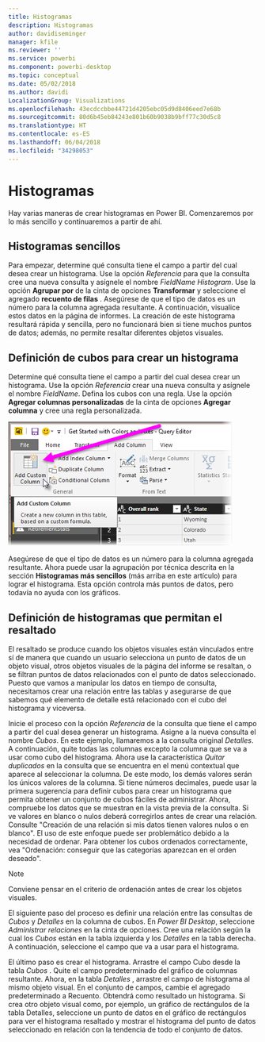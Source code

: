 ```yaml
---
title: Histogramas
description: Histogramas
author: davidiseminger
manager: kfile
ms.reviewer: ''
ms.service: powerbi
ms.component: powerbi-desktop
ms.topic: conceptual
ms.date: 05/02/2018
ms.author: davidi
LocalizationGroup: Visualizations
ms.openlocfilehash: 43ecdccbbe44721d4205ebc05d9d8406eed7e68b
ms.sourcegitcommit: 80d6b45eb84243e801b60b9038b9bff77c30d5c8
ms.translationtype: HT
ms.contentlocale: es-ES
ms.lasthandoff: 06/04/2018
ms.locfileid: "34298053"
---
```

# <a name="histograms"></a>Histogramas
Hay varias maneras de crear histogramas en Power BI. Comenzaremos por lo más sencillo y continuaremos a partir de ahí.

## <a name="simple-histograms"></a>Histogramas sencillos
Para empezar, determine qué consulta tiene el campo a partir del cual desea crear un histograma.  Use la opción *Referencia* para que la consulta cree una nueva consulta y asígnele el nombre *FieldName Histogram*. Use la opción **Agrupar por** de la cinta de opciones **Transformar** y seleccione el agregado **recuento de filas** . Asegúrese de que el tipo de datos es un número para la columna agregada resultante. A continuación, visualice estos datos en la página de informes. La creación de este histograma resultará rápida y sencilla, pero no funcionará bien si tiene muchos puntos de datos; además, no permite resaltar diferentes objetos visuales.

## <a name="defining-buckets-to-build-a-histogram"></a>Definición de cubos para crear un histograma
Determine qué consulta tiene el campo a partir del cual desea crear un histograma. Use la opción *Referencia* crear una nueva consulta y asígnele el nombre *FieldName*.  Defina los cubos con una regla. Use la opción **Agregar columnas personalizadas** de la cinta de opciones **Agregar columna** y cree una regla personalizada.

![](media/service-histograms/powerbi-service-histograms_1.png)

Asegúrese de que el tipo de datos es un número para la columna agregada resultante. Ahora puede usar la agrupación por técnica descrita en la sección **Histogramas más sencillos** (más arriba en este artículo) para lograr el histograma. Esta opción controla más puntos de datos, pero todavía no ayuda con los gráficos.

## <a name="defining-a-histogram-that-supports-brushing"></a>Definición de histogramas que permitan el resaltado
El resaltado se produce cuando los objetos visuales están vinculados entre sí de manera que cuando un usuario selecciona un punto de datos de un objeto visual, otros objetos visuales de la página del informe se resaltan, o se filtran puntos de datos relacionados con el punto de datos seleccionado.  Puesto que vamos a manipular los datos en tiempo de consulta, necesitamos crear una relación entre las tablas y asegurarse de que sabemos qué elemento de detalle está relacionado con el cubo del histograma y viceversa.

Inicie el proceso con la opción *Referencia* de la consulta que tiene el campo a partir del cual desea generar un histograma.  Asigne a la nueva consulta el nombre *Cubos*.  En este ejemplo, llamaremos a la consulta original *Detalles*.  A continuación, quite todas las columnas excepto la columna que se va a usar como cubo del histograma.  Ahora use la característica *Quitar duplicados* en la consulta que se encuentra en el menú contextual que aparece al seleccionar la columna. De este modo, los demás valores serán los únicos valores de la columna. Si tiene números decimales, puede usar la primera sugerencia para definir cubos para crear un histograma que permita obtener un conjunto de cubos fáciles de administrar.  Ahora, compruebe los datos que se muestran en la vista previa de la consulta. Si ve valores en blanco o nulos deberá corregirlos antes de crear una relación. Consulte "Creación de una relación si mis datos tienen valores nulos o en blanco". El uso de este enfoque puede ser problemático debido a la necesidad de ordenar. Para obtener los cubos ordenados correctamente, vea "Ordenación: conseguir que las categorías aparezcan en el orden deseado". 

> [!NOTE]
> Conviene pensar en el criterio de ordenación antes de crear los objetos visuales.   
> 
> 

El siguiente paso del proceso es definir una relación entre las consultas de *Cubos* y *Detalles* en la columna de cubos.  En *Power BI Desktop*, seleccione *Administrar relaciones* en la cinta de opciones.  Cree una relación según la cual los *Cubos* están en la tabla izquierda y los *Detalles* en la tabla derecha. A continuación, seleccione el campo que va a usar para el histograma. 

El último paso es crear el histograma. Arrastre el campo Cubo desde la tabla *Cubos* . Quite el campo predeterminado del gráfico de columnas resultante.  Ahora, en la tabla *Detalles* , arrastre el campo de histograma al mismo objeto visual. En el conjunto de campos, cambie el agregado predeterminado a Recuento. Obtendrá como resultado un histograma. Si crea otro objeto visual como, por ejemplo, un gráfico de rectángulos de la tabla Detalles, seleccione un punto de datos en el gráfico de rectángulos para ver el histograma resaltado y mostrar el histograma del punto de datos seleccionado en relación con la tendencia de todo el conjunto de datos.

